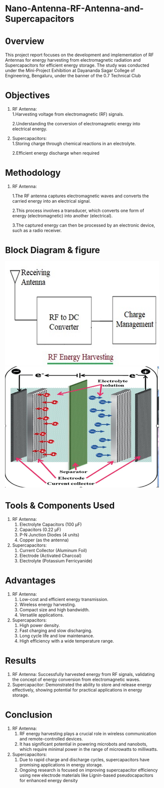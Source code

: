 # Nano-Antenna-RF-Antenna-and-Supercapacitors

# 0verview
This project report focuses on the development and implementation of RF Antennas for energy harvesting from electromagnetic radiation and Supercapacitors for efficient energy storage. The study was conducted under the Mini-Project Exhibition at Dayananda Sagar College of Engineering, Bengaluru, under the banner of the 0.7 Technical Club

# Objectives
1.	RF Antenna:	   
        1.Harvesting voltage from electromagnetic (RF) signals.
                    
     2.Understanding the conversion of electromagnetic energy into electrical energy.


2.	Supercapacitors:  
      1.Storing charge through chemical reactions in an electrolyte.

    2.Efficient energy discharge when required


# Methodology
1.	RF Antenna:
        
     1.The RF antenna captures electromagnetic waves and converts the carried energy into an electrical signal.

     2.This process involves a transducer, which converts one form of energy (electromagnetic) into another (electrical).

     3.The captured energy can then be processed by an electronic device, such as a radio receiver.


# Block Diagram & figure 
  ![image](https://github.com/sandesh-ar/Nano-Antenna-RF-Antenna-and-Supercapacitors/blob/main/image.png?raw=true)
  ![image](https://github.com/sandesh-ar/Nano-Antenna-RF-Antenna-and-Supercapacitors/blob/main/Screenshot%202025-02-23%20175355.png)

# Tools & Components Used
1.	RF Antenna:
       1. Electrolyte Capacitors (100 µF)
       2. Capacitors (0.22 µF)
       3. P-N Junction Diodes (4 units)
       4. Copper (as the antenna)
2.	Supercapacitors:
     1. Current Collector (Aluminum Foil)
     2. Electrode (Activated Charcoal)
     3. Electrolyte (Potassium Ferricyanide)

# Advantages
1.	RF Antenna:
     1. Low-cost and efficient energy transmission.
     2. Wireless energy harvesting.
     3. Compact size and high bandwidth.
     4. Versatile applications.
2.	Supercapacitors:
     1. High power density.
     2.	Fast charging and slow discharging.
     3. Long cycle life and low maintenance.
     4. High efficiency with a wide temperature range.



# Results
 1.	RF Antenna:
    	Successfully harvested energy from RF signals, validating the concept of energy conversion from electromagnetic waves.
2.	Supercapacitor:
    	Demonstrated the ability to store and release energy effectively, showing potential for practical applications in energy storage.



# Conclusion
1.	RF Antenna:
      1. RF energy harvesting plays a crucial role in wireless communication and remote-controlled devices.
      2. It has significant potential in powering microbots and nanobots, which require minimal power in the range of microwatts to milliwatts.
2.	Supercapacitors:
     1. Due to rapid charge and discharge cycles, supercapacitors have promising applications in energy storage.
     2. Ongoing research is focused on improving supercapacitor efficiency using new electrode materials like Lignin-based   pseudocapacitors for enhanced energy density

